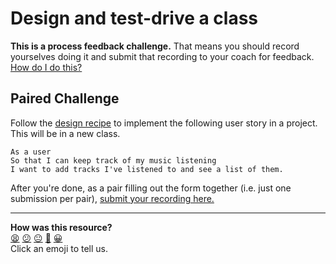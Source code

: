 # Design and test-drive a class

**This is a process feedback challenge.** That means you should record
yourselves doing it and submit that recording to your coach for feedback. [How
do I do this?](../pills/process_feedback_challenges.md)

## Paired Challenge

Follow the [design recipe](../resources/single_class_recipe_template.md) to
implement the following user story in a project. This will be in a new class.

```
As a user
So that I can keep track of my music listening
I want to add tracks I've listened to and see a list of them.
```

After you're done, as a pair filling out the form together (i.e. just one
submission per pair), [submit your recording
here.](https://airtable.com/shrvo9ePjlwnaiLv5?prefill_Item=gspy_as02)

<!-- BEGIN GENERATED SECTION DO NOT EDIT -->

---

**How was this resource?**  
[😫](https://airtable.com/shrUJ3t7KLMqVRFKR?prefill_Repository=makersacademy%2Fgolden-square-in-python&prefill_File=paired_challenges%2Fdesign_and_tdd_class.md&prefill_Sentiment=😫) [😕](https://airtable.com/shrUJ3t7KLMqVRFKR?prefill_Repository=makersacademy%2Fgolden-square-in-python&prefill_File=paired_challenges%2Fdesign_and_tdd_class.md&prefill_Sentiment=😕) [😐](https://airtable.com/shrUJ3t7KLMqVRFKR?prefill_Repository=makersacademy%2Fgolden-square-in-python&prefill_File=paired_challenges%2Fdesign_and_tdd_class.md&prefill_Sentiment=😐) [🙂](https://airtable.com/shrUJ3t7KLMqVRFKR?prefill_Repository=makersacademy%2Fgolden-square-in-python&prefill_File=paired_challenges%2Fdesign_and_tdd_class.md&prefill_Sentiment=🙂) [😀](https://airtable.com/shrUJ3t7KLMqVRFKR?prefill_Repository=makersacademy%2Fgolden-square-in-python&prefill_File=paired_challenges%2Fdesign_and_tdd_class.md&prefill_Sentiment=😀)  
Click an emoji to tell us.

<!-- END GENERATED SECTION DO NOT EDIT -->
